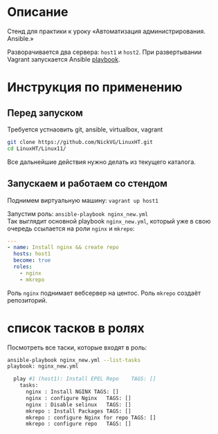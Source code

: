 # Описание

Стенд для практики к уроку «Автоматизация администрирования. Ansible.»  

Разворачивается два сервера: `host1` и `host2`. При развертывании Vagrant запускается Ansible [playbook](provisioning/playbook.yml). 

# Инструкция по применению
## Перед запуском
Требуется устнаовить git, ansible, virtualbox, vagrant
```bash
git clone https://github.com/NickVG/LinuxHT.git
cd LinuxHT/Linux11/
```
Все дальнейшие действия нужно делать из текущего каталога.

## Запускаем и работаем со стендом

Поднимем виртуальную машину: `vagrant up host1`

Запустим роль: `ansible-playbook nginx_new.yml`  
Так выглядит основной playbook `nginx_new.yml`, который уже в свою очередь ссылается на роли `nginx` и `mkrepo`:

```yml
---
- name: Install nginx && create repo
  hosts: host1
  become: true
  roles:
    - nginx 
    - mkrepo
```
Роль `nginx` поднимает вебсервер на центос.
Роль `mkrepo` создаёт репозиторий.

# список тасков в ролях

Посмотреть все таски, которые входят в роль:
```bash
ansible-playbook nginx_new.yml --list-tasks
playbook: nginx_new.yml

  play #1 (host1): Install EPEL Repo	TAGS: []
    tasks:
      nginx : Install NGINX	TAGS: []
      nginx : configure Nginx	TAGS: []
      nginx : Disable selinux	TAGS: []
      mkrepo : Install Packages	TAGS: []
      mkrepo : configure Nginx for repo	TAGS: []
      mkrepo : configure repo	TAGS: []
```

